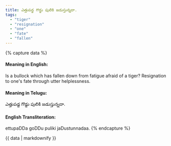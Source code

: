 ```yaml
---
title: ఎత్తుపడ్డ గొడ్డు పులికి జడుస్తున్నదా.
tags:
  - "tiger"
  - "resignation"
  - "one"
  - "fate"
  - "fallen"
---
```


{% capture data %}
#### Meaning in English:
Is a bullock which has fallen down from fatigue afraid of a tiger?
Resignation to one's fate through utter helplessness.

#### Meaning in Telugu:
ఎత్తుపడ్డ గొడ్డు పులికి జడుస్తున్నదా.

#### English Transliteration:
ettupaDDa goDDu puliki jaDustunnadaa.
{% endcapture %}

{{ data | markdownify }}

